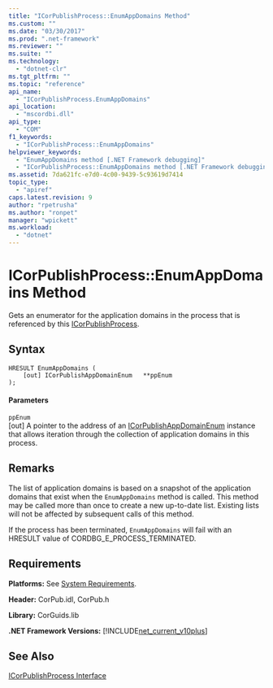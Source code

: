 ```yaml
---
title: "ICorPublishProcess::EnumAppDomains Method"
ms.custom: ""
ms.date: "03/30/2017"
ms.prod: ".net-framework"
ms.reviewer: ""
ms.suite: ""
ms.technology: 
  - "dotnet-clr"
ms.tgt_pltfrm: ""
ms.topic: "reference"
api_name: 
  - "ICorPublishProcess.EnumAppDomains"
api_location: 
  - "mscordbi.dll"
api_type: 
  - "COM"
f1_keywords: 
  - "ICorPublishProcess::EnumAppDomains"
helpviewer_keywords: 
  - "EnumAppDomains method [.NET Framework debugging]"
  - "ICorPublishProcess::EnumAppDomains method [.NET Framework debugging]"
ms.assetid: 7da621fc-e7d0-4c00-9439-5c93619d7414
topic_type: 
  - "apiref"
caps.latest.revision: 9
author: "rpetrusha"
ms.author: "ronpet"
manager: "wpickett"
ms.workload: 
  - "dotnet"
---
```

# ICorPublishProcess::EnumAppDomains Method
Gets an enumerator for the application domains in the process that is referenced by this [ICorPublishProcess](../../../../docs/framework/unmanaged-api/debugging/icorpublishprocess-interface.md).  
  
## Syntax  
  
```  
HRESULT EnumAppDomains (  
    [out] ICorPublishAppDomainEnum   **ppEnum  
);  
```  
  
#### Parameters  
 `ppEnum`  
 [out] A pointer to the address of an [ICorPublishAppDomainEnum](../../../../docs/framework/unmanaged-api/debugging/icorpublishappdomainenum-interface.md) instance that allows iteration through the collection of application domains in this process.  
  
## Remarks  
 The list of application domains is based on a snapshot of the application domains that exist when the `EnumAppDomains` method is called. This method may be called more than once to create a new up-to-date list. Existing lists will not be affected by subsequent calls of this method.  
  
 If the process has been terminated, `EnumAppDomains` will fail with an HRESULT value of CORDBG_E_PROCESS_TERMINATED.  
  
## Requirements  
 **Platforms:** See [System Requirements](../../../../docs/framework/get-started/system-requirements.md).  
  
 **Header:** CorPub.idl, CorPub.h  
  
 **Library:** CorGuids.lib  
  
 **.NET Framework Versions:** [!INCLUDE[net_current_v10plus](../../../../includes/net-current-v10plus-md.md)]  
  
## See Also  
 [ICorPublishProcess Interface](../../../../docs/framework/unmanaged-api/debugging/icorpublishprocess-interface.md)
